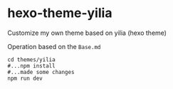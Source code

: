 # hexo-theme-yilia
Customize my own theme based on yilia (hexo theme)

Operation based on the ```Base.md```

```
cd themes/yilia
#...npm install
#...made some changes
npm run dev
```
